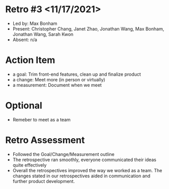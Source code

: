 # Retro #3 <11/17/2021>

* Led by: Max Bonham
* Present: Christopher Chang, Janet Zhao, Jonathan Wang, Max Bonham, Jonathan Wang, Sarah Kwon
* Absent: n/a

# Action Item

* a goal: Trim front-end features, clean up and finalize product
* a change: Meet more (in person or virtually)
* a measurement: Document when we meet

# Optional

* Remeber to meet as a team

# Retro Assessment

* Followed the Goal/Change/Measurement outline
* The retrospective ran smoothly, everyone communicated their ideas quite effectively
* Overall the retrospectives improved the way we worked as a team. The changes stated in our retrospectives aided in communication and further product development.